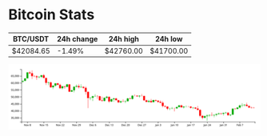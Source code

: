 # Bitcoin Stats

BTC/USDT|24h change|24h high|24h low|
|---|---|---|---|
|$42084.65|-1.49%|$42760.00|$41700.00|

<img src="./chart.svg">
